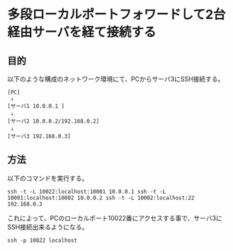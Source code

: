 ﻿# 多段ローカルポートフォワードして2台経由サーバを経て接続する

## 目的
以下のような構成のネットワーク環境にて、PCからサーバ3にSSH接続する。

```
[PC] 
 ↓
[サーバ1 10.0.0.1 ]
 ↓　　　　　　　　　　　　　　
[サーバ2 10.0.0.2/192.168.0.2]
 ↓　　　　　　　　　　　　　　 
[サーバ3 192.168.0.3]
```

## 方法
以下のコマンドを実行する。

```
ssh -t -L 10022:localhost:10001 10.0.0.1 ssh -t -L 10001:localhost:10002 10.0.0.2 ssh -t -L 10002:localhost:22 192.168.0.3
```

これによって、PCのローカルポート10022番にアクセスする事で、サーバ3にSSH接続出来るようになる。

```
ssh -p 10022 localhost
```
